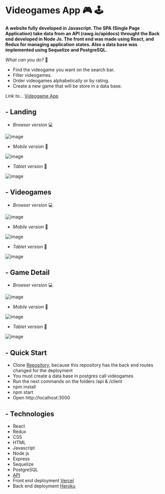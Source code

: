 # Videogames App 🎮 🕹

**A website fully developed in Javascript. The SPA (Single Page Application) take data from an API (rawg.io/apidocs) throught the Back end developed in Node Js.
The front end was made using React, and Redux for managing application states. Also a data base was implemented using Sequelize and PostgreSQL.**

*What can you do?*  🤔
- Find the videogame you want on the search bar.
- Filter videogames.
- Order videogames alphabetically or by rating.
- Create a new game that will be store in a data base.

*Link to...* <a href="https://videogames-app-khaki.vercel.app/">Videogame App</a>

## - Landing
- *Browser version* 💻

![image](https://user-images.githubusercontent.com/72042861/146851465-34db71b3-5705-4a82-987d-76ec3fb91bec.png)


- *Mobile version* 📱

![image](https://user-images.githubusercontent.com/72042861/146851545-40fa4805-2469-456f-8296-94b8732fc03e.png)



- *Tablet version* 📲

![image](https://user-images.githubusercontent.com/72042861/146926819-8c158779-23c9-4ff7-972f-8082288c653d.png)




## - Videogames
- *Browser version* 💻

![image](https://user-images.githubusercontent.com/72042861/146851759-fc6a2c1e-a7b8-4d84-a8a5-637a374d0eb0.png)



- *Mobile version* 📱

![image](https://user-images.githubusercontent.com/72042861/146851720-0e51e6c1-ac23-4498-991f-a9ab52b5bb62.png)




- *Tablet version* 📲

![image](https://user-images.githubusercontent.com/72042861/146852068-44d9421f-b929-4c4d-b5cd-4a66f86a534a.png)


## - Game Detail
- *Browser version* 💻

![image](https://user-images.githubusercontent.com/72042861/146851869-06b065f1-e08a-4091-8305-990ada57f34f.png)



- *Mobile version* 📱

![image](https://user-images.githubusercontent.com/72042861/146851907-64555ae9-d3bc-4eae-965c-b97b03ed70ee.png)



- *Tablet version* 📲

![image](https://user-images.githubusercontent.com/72042861/146852146-66a6766f-1caa-4f75-b82c-f73aa7930934.png)



## - Quick Start
- Clone <a href="https://github.com/francopizzi/videogamesAppLocalHost">Repository</a>, because this repository has the back end routes changed for the deployment
- You must create a data base in postgres call videogames
- Run the next commands on the folders /api  & /client
- npm install
- npm start
- Open http://localhost:3000

## - Technologies
- React
- Redux
- CSS
- HTML
- Javascript
- Node js
- Express
- Sequelize
- PostgreSQL
- <a href="https://rawg.io/">API</a>
- Front end deployment <a href="https://vercel.com/">Vercel</a>
- Back end deployment <a href="https://www.heroku.com/">Heroku</a>
